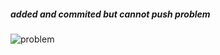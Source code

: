 ##### **added and commited but cannot push problem**
![problem](F:\Abs_Sayem\git_problems\stagged_cimmited_but_cannot_pushed.PNG)